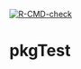 [![R-CMD-check](https://github.com/ptds2023/pkgTest/actions/workflows/R-CMD-check.yaml/badge.svg)](https://github.com/ptds2023/pkgTest/actions/workflows/R-CMD-check.yaml)

# pkgTest
